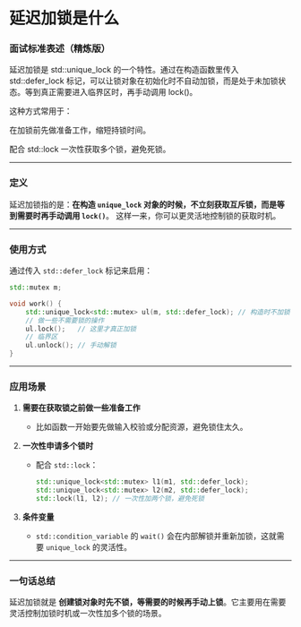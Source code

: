 # 延迟加锁是什么

### 面试标准表述（精炼版）

延迟加锁是 std::unique_lock 的一个特性。通过在构造函数里传入 std::defer_lock 标记，可以让锁对象在初始化时不自动加锁，而是处于未加锁状态。等到真正需要进入临界区时，再手动调用 lock()。

这种方式常用于：

在加锁前先做准备工作，缩短持锁时间。

配合 std::lock 一次性获取多个锁，避免死锁。

---

### 定义

延迟加锁指的是：**在构造 `unique_lock` 对象的时候，不立刻获取互斥锁，而是等到需要时再手动调用 `lock()`**。
这样一来，你可以更灵活地控制锁的获取时机。

---

### 使用方式

通过传入 `std::defer_lock` 标记来启用：

```cpp
std::mutex m;

void work() {
    std::unique_lock<std::mutex> ul(m, std::defer_lock); // 构造时不加锁
    // 做一些不需要锁的操作
    ul.lock();   // 这里才真正加锁
    // 临界区
    ul.unlock(); // 手动解锁
}
```

---

### 应用场景

1. **需要在获取锁之前做一些准备工作**

   * 比如函数一开始要先做输入校验或分配资源，避免锁住太久。
2. **一次性申请多个锁时**

   * 配合 `std::lock`：

     ```cpp
     std::unique_lock<std::mutex> l1(m1, std::defer_lock);
     std::unique_lock<std::mutex> l2(m2, std::defer_lock);
     std::lock(l1, l2); // 一次性加两个锁，避免死锁
     ```
3. **条件变量**

   * `std::condition_variable` 的 `wait()` 会在内部解锁并重新加锁，这就需要 `unique_lock` 的灵活性。

---

### 一句话总结

延迟加锁就是 **创建锁对象时先不锁，等需要的时候再手动上锁**。它主要用在需要灵活控制加锁时机或一次性加多个锁的场景。